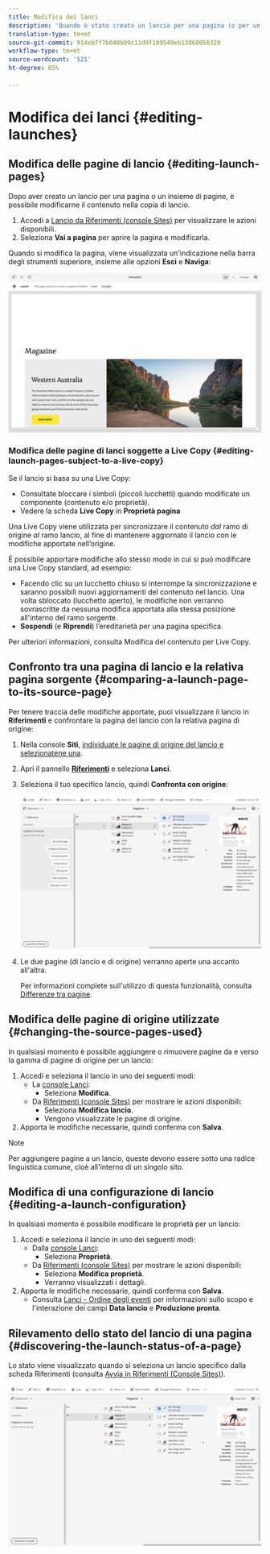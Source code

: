 ```yaml
---
title: Modifica dei lanci
description: 'Quando è stato creato un lancio per una pagina (o per un insieme di pagine), è possibile modificare il contenuto nella copia di lancio della pagina (o delle pagine). '
translation-type: tm+mt
source-git-commit: 914eb7f7b040b99c11d9f109549eb13868058320
workflow-type: tm+mt
source-wordcount: '521'
ht-degree: 85%

---
```



# Modifica dei lanci {#editing-launches}

## Modifica delle pagine di lancio {#editing-launch-pages}

Dopo aver creato un lancio per una pagina o un insieme di pagine, è possibile modificarne il contenuto nella copia di lancio.

1. Accedi a [Lancio da Riferimenti (console Sites)](/help/sites-cloud/authoring/launches/overview.md#launches-in-references-sites-console) per visualizzare le azioni disponibili.
1. Seleziona **Vai a pagina** per aprire la pagina e modificarla.

Quando si modifica la pagina, viene visualizzata un&#39;indicazione nella barra degli strumenti superiore, insieme alle opzioni **Esci** e **Naviga**:

![Uscire dall’Editor pagina e spostarsi all’avvio](/help/sites-cloud/authoring/assets/launches-edit-01.png)

### Modifica delle pagine di lanci soggette a Live Copy {#editing-launch-pages-subject-to-a-live-copy}

Se il lancio si basa su una Live Copy: <!--If your launch is based upon a [live copy](/help/sites-administering/msm.md) then you will:-->

* Consultate bloccare i simboli (piccoli lucchetti) quando modificate un componente (contenuto e/o proprietà).
* Vedere la scheda **Live Copy** in **Proprietà pagina**

Una Live Copy viene utilizzata per sincronizzare il contenuto *dal* ramo di origine *al* ramo lancio, al fine di mantenere aggiornato il lancio con le modifiche apportate nell’origine.

È possibile apportare modifiche allo stesso modo in cui si può modificare una Live Copy standard, ad esempio:

* Facendo clic su un lucchetto chiuso si interrompe la sincronizzazione e saranno possibili nuovi aggiornamenti del contenuto nel lancio. Una volta sbloccato (lucchetto aperto), le modifiche non verranno sovrascritte da nessuna modifica apportata alla stessa posizione all&#39;interno del ramo sorgente.
* **Sospendi** (e **Riprendi**) l’ereditarietà per una pagina specifica.

Per ulteriori informazioni, consulta Modifica del contenuto per Live Copy. <!--See [Changing Live Copy Content](/help/sites-administering/msm-livecopy.md#changing-live-copy-content) for further information.-->

## Confronto tra una pagina di lancio e la relativa pagina sorgente {#comparing-a-launch-page-to-its-source-page}

Per tenere traccia delle modifiche apportate, puoi visualizzare il lancio in **Riferimenti** e confrontare la pagina del lancio con la relativa pagina di origine:

1. Nella console **Siti**, [individuate le pagine di origine del lancio e selezionatene una](/help/sites-cloud/authoring/getting-started/basic-handling.md#viewing-and-selecting-resources).
1. Apri il pannello **[Riferimenti](/help/sites-cloud/authoring/getting-started/basic-handling.md#references)** e seleziona **Lanci**.
1. Seleziona il tuo specifico lancio, quindi **Confronta con origine**:

   ![Confronto tra avvio e origine](/help/sites-cloud/authoring/assets/launches-compare.png)

1. Le due pagine (di lancio e di origine) verranno aperte una accanto all&#39;altra.

   Per informazioni complete sull&#39;utilizzo di questa funzionalità, consulta [Differenze tra pagine](/help/sites-cloud/authoring/features/page-diff.md).

## Modifica delle pagine di origine utilizzate  {#changing-the-source-pages-used}

In qualsiasi momento è possibile aggiungere o rimuovere pagine da e verso la gamma di pagine di origine per un lancio:

1. Accedi e seleziona il lancio in uno dei seguenti modi:
   * La [console Lanci](/help/sites-cloud/authoring/launches/overview.md#the-launches-console):
      * Seleziona **Modifica**.
   * Da [Riferimenti (console Sites)](/help/sites-cloud/authoring/launches/overview.md#launches-in-references-sites-console) per mostrare le azioni disponibili:
      * Seleziona **Modifica lancio**.
      * Vengono visualizzate le pagine di origine.
1. Apporta le modifiche necessarie, quindi conferma con **Salva**.

>[!NOTE]
>
>Per aggiungere pagine a un lancio, queste devono essere sotto una radice linguistica comune, cioè all&#39;interno di un singolo sito.

## Modifica di una configurazione di lancio  {#editing-a-launch-configuration}

In qualsiasi momento è possibile modificare le proprietà per un lancio:

1. Accedi e seleziona il lancio in uno dei seguenti modi:
   * Dalla [console Lanci](/help/sites-cloud/authoring/launches/overview.md#the-launches-console):
      * Seleziona **Proprietà**.
   * Da [Riferimenti (console Sites)](/help/sites-cloud/authoring/launches/overview.md#launches-in-references-sites-console) per mostrare le azioni disponibili:
      * Seleziona **Modifica proprietà**.
      * Verranno visualizzati i dettagli.
1. Apporta le modifiche necessarie, quindi conferma con **Salva**.
   * Consulta [Lanci - Ordine degli eventi](/help/sites-cloud/authoring/launches/overview.md#launches-the-order-of-events) per informazioni sullo scopo e l&#39;interazione dei campi **Data lancio** e **Produzione pronta**.

## Rilevamento dello stato del lancio di una pagina  {#discovering-the-launch-status-of-a-page}

Lo stato viene visualizzato quando si seleziona un lancio specifico dalla scheda Riferimenti (consulta [Avvia in Riferimenti (Console Sites)](/help/sites-cloud/authoring/launches/overview.md#launches-in-references-sites-console)).

![Rilevamento dello stato di avvio](/help/sites-cloud/authoring/assets/launches-status.png)
